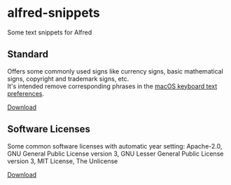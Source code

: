 # alfred-snippets
Some text snippets for Alfred

## Standard

Offers some commonly used signs like currency signs, basic mathematical signs, copyright and trademark signs, etc.<br />
It's intended remove corresponding phrases in the [macOS keyboard text preferences](https://support.apple.com/en-au/guide/mac-help/mh27071/mac).

[Download](https://github.com/IOIO72/alfred-snippets/raw/master/Standard.alfredsnippets)

## Software Licenses

Some common software licenses with automatic year setting:
Apache-2.0, GNU General Public License version 3, GNU Lesser General Public License version 3, MIT License, The Unlicense

[Download](https://github.com/IOIO72/alfred-snippets/raw/master/Software%20Licenses.alfredsnippets)
